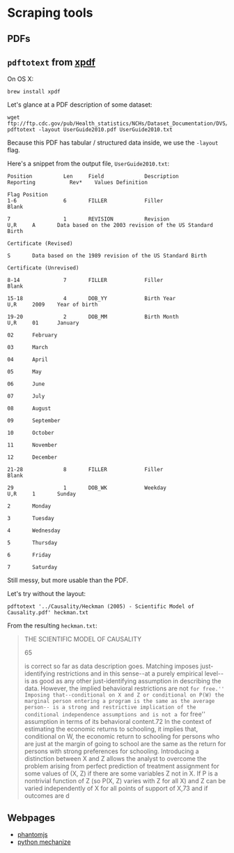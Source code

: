 # Scraping tools

## PDFs

## `pdftotext` from [xpdf](http://www.foolabs.com/xpdf/)

On OS X:

    brew install xpdf

Let's glance at a PDF description of some dataset:

    wget ftp://ftp.cdc.gov/pub/Health_statistics/NCHs/Dataset_Documentation/DVS/natality/UserGuide2010.pdf
    pdftotext -layout UserGuide2010.pdf UserGuide2010.txt

Because this PDF has tabular / structured data inside, we use the `-layout` flag.

Here's a snippet from the output file, `UserGuide2010.txt`:

```
Position          Len     Field             Description                   Reporting           Rev*    Values Definition
                                                                          Flag Position
1-6               6       FILLER            Filler                                                    Blank

7                 1       REVISION          Revision                                          U,R     A       Data based on the 2003 revision of the US Standard Birth
                                                                                                              Certificate (Revised)
                                                                                                      S       Data based on the 1989 revision of the US Standard Birth
                                                                                                              Certificate (Unrevised)

8-14              7       FILLER            Filler                                                    Blank

15-18             4       DOB_YY            Birth Year                                        U,R     2009    Year of birth

19-20             2       DOB_MM            Birth Month                                       U,R     01      January
                                                                                                      02      February
                                                                                                      03      March
                                                                                                      04      April
                                                                                                      05      May
                                                                                                      06      June
                                                                                                      07      July
                                                                                                      08      August
                                                                                                      09      September
                                                                                                      10      October
                                                                                                      11      November
                                                                                                      12      December

21-28             8       FILLER            Filler                                                    Blank

29                1       DOB_WK            Weekday                                           U,R     1       Sunday
                                                                                                      2       Monday
                                                                                                      3       Tuesday
                                                                                                      4       Wednesday
                                                                                                      5       Thursday
                                                                                                      6       Friday
                                                                                                      7       Saturday
```

Still messy, but more usable than the PDF.

Let's try without the layout:

    pdftotext '../Causality/Heckman (2005) - Scientific Model of Causality.pdf' heckman.txt

From the resulting `heckman.txt`:

> THE SCIENTIFIC MODEL OF CAUSALITY
>
> 65
>
> is correct so far as data description goes. Matching imposes just-identifying restrictions and in this sense--at a purely empirical level--is as good as any other just-identifying assumption in describing the data. However, the implied behavioral restrictions are not ``for free.'' Imposing that--conditional on X and Z or conditional on P(W) the marginal person entering a program is the same as the average person-- is a strong and restrictive implication of the conditional independence assumptions and is not a ``for free'' assumption in terms of its behavioral content.72 In the context of estimating the economic returns to schooling, it implies that, conditional on W, the economic return to schooling for persons who are just at the margin of going to school are the same as the return for persons with strong preferences for schooling. Introducing a distinction between X and Z allows the analyst to overcome the problem arising from perfect prediction of treatment assignment for some values of (X, Z) if there are some variables Z not in X. If P is a nontrivial function of Z (so P(X, Z) varies with Z for all X) and Z can be varied independently of X for all points of support of X,73 and if outcomes are d

## Webpages

* [phantomjs](http://phantomjs.org/)
* [python mechanize](http://wwwsearch.sourceforge.net/mechanize/)
